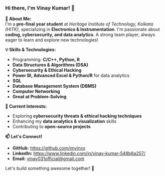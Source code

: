 ### Hi there, I'm Vinay Kumar! 👋  

**🚀 About Me:**  
I'm a **pre-final year student** at *Heritage Institute of Technology, Kolkata (HITK)*, specializing in **Electronics & Instrumentation**. I'm passionate about **coding, cybersecurity, and data analytics**. A strong team player, always eager to learn and explore new technologies!  

**💡 Skills & Technologies:**  
- Programming: **C/C++, Python, R**
- **Data Structures & Algorithms (DSA)**  
- **Cybersecurity & Ethical Hacking**  
- **Power BI, Advanced Excel & Python/R** for data analytics
- **SQL**
- **Database Management System (DBMS)**
- **Computer Networking** 
- **Great at Problem-Solving**  

**🔭 Current Interests:**  
- Exploring **cybersecurity threats & ethical hacking techniques**  
- Enhancing my **data analytics & visualization** skills  
- Contributing to **open-source projects**  

**📫 Let's Connect!**  
- **GitHub:** https://github.com/imvinxx
- **LinkedIn:** https://www.linkedin.com/in/vinay-kumar-548b6a257/  
- **Email:** vinay031official@gmail.com  

Let's build something awesome together! 🚀

